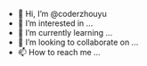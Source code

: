 - 👋 Hi, I’m @coderzhouyu
- 👀 I’m interested in ...
- 🌱 I’m currently learning ...
- 💞️ I’m looking to collaborate on ...
- 📫 How to reach me ...

<!---
coderzhouyu/coderzhouyu is a ✨ special ✨ repository because its `README.md` (this file) appears on your GitHub profile.
You can click the Preview link to take a look at your changes.
--->
